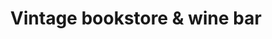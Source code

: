 ---
title: "Vintage bookstore & wine bar"
url: /austin/vintage-bookstore-and-wine-bar/
shop: books
---